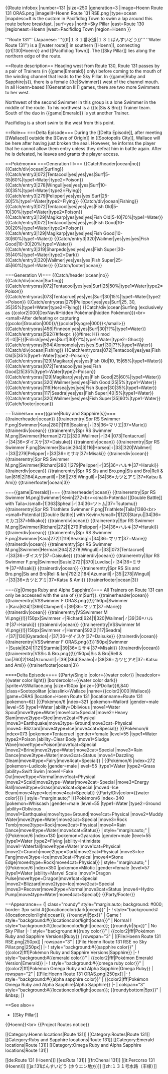 {{Route infobox
|number=131
|size=250
|generation=3
|image=Hoenn Route 131 ORAS.png
|imageIII=Hoenn Route 131 RSE.png
|type=ocean
|mapdesc=It is the custom in Pacifidlog Town to swim a lap around this route before breakfast.
|surf=yes
|north=Sky Pillar
|east=Route 130
|regioneast=Hoenn
|west=Pacifidlog Town
|region=Hoenn
}}

'''Route 131''' (Japanese: '''{{tt|１３１番水道|１３１ばんすいどう}}''' ''Water Route 131'') is a [[water route]] in southern [[Hoenn]], connecting {{rt|130|Hoenn}} and [[Pacifidlog Town]]. The [[Sky Pillar]] lies along the northern edge of the route.

==Route description==
Heading west from Route 130, Route 131 passes by a pair of Trainers (in {{game|Emerald}} only) before coming to the mouth of the winding channel that leads to the Sky Pillar. In {{game|Ruby and Sapphire|s}}, there is a female {{tc|Swimmer}} west of the channel mouth. In all Hoenn-based [[Generation III]] games, there are two more Swimmers to her west.

Northwest of the second Swimmer in this group is a lone Swimmer in the middle of the route. To his northwest is a {{tc|Sis &amp; Bro}} Trainer team. South of the duo in {{game|Emerald}} is yet another Trainer.

Pacifidlog is a short swim to the west from this point.

==Role==
===Delta Episode===
During the [[Delta Episode]], after meeting [[Wallace]] outside the [[Cave of Origin]] in [[Sootopolis City]], Wallace will be here after having just broken the seal. However, he informs the player that he cannot allow them entry unless they defeat him in battle again. After he is defeated, he leaves and grants the player access.

==Pokémon==
===Generation III===
{{Catch/header|ocean|no}}
{{Catch/div|ocean|Surfing}}
{{Catch/entry3|072|Tentacool|yes|yes|yes|Surf|5-35|60%|type1=Water|type2=Poison}}
{{Catch/entry3|278|Wingull|yes|yes|yes|Surf|10-30|35%|type1=Water|type2=Flying}}
{{Catch/entry3|279|Pelipper|yes|yes|yes|Surf|25-30|5%|type1=Water|type2=Flying}}
{{Catch/div|ocean|Fishing}}
{{Catch/entry3|072|Tentacool|yes|yes|yes|Fish Old|5-10|30%|type1=Water|type2=Poison}}
{{Catch/entry3|129|Magikarp|yes|yes|yes|Fish Old|5-10|70%|type1=Water}}
{{Catch/entry3|072|Tentacool|yes|yes|yes|Fish Good|10-30|20%|type1=Water|type2=Poison}}
{{Catch/entry3|129|Magikarp|yes|yes|yes|Fish Good|10-30|60%|type1=Water}}
{{Catch/entry3|320|Wailmer|yes|yes|yes|Fish Good|10-30|20%|type1=Water}}
{{Catch/entry3|319|Sharpedo|yes|yes|yes|Fish Super|30-35|40%|type1=Water|type2=Dark}}
{{Catch/entry3|320|Wailmer|yes|yes|yes|Fish Super|25-45|60%|type1=Water}}
{{Catch/footer|ocean}}

===Generation VI===
{{Catch/header|ocean|no}}
{{Catch/div|ocean|Surfing}}
{{Catch/entryoras|072|Tentacool|yes|yes|Surf|25|50%|type1=Water|type2=Poison}}
{{Catch/entryoras|073|Tentacruel|yes|yes|Surf|30|15%|type1=Water|type2=Poison}}
{{Catch/entryoras|279|Pelipper|yes|yes|Surf|25, 30, 35|35%|type1=Water|type2=Flying}}
{{Catch/div|ocean|Surfing (exclusively as {{color2|000|DexNav#Hidden Pokémon|hidden Pokémon}})&lt;br>&lt;small>After defeating or capturing {{pcolor|Groudon|000}}/{{pcolor|Kyogre|000}}&lt;/small>}}
{{Catch/entryoras|456|Finneon|yes|yes|Surf|30|??%|type1=Water}}
{{Catch/entryoras|592{{#ifexpr: ({{#time: H}} mod 2)=0||F}}|Frillish|yes|yes|Surf|30|??%|type1=Water|type2=Ghost}}
{{Catch/entryoras|594|Alomomola|yes|yes|Surf|30|??%|type1=Water}}
{{Catch/div|ocean|Fishing}}
{{Catch/entryoras|072|Tentacool|yes|yes|Fish Old|5|35%|type1=Water|type2=Poison}}
{{Catch/entryoras|129|Magikarp|yes|yes|Fish Old|10, 15|65%|type1=Water}}
{{Catch/entryoras|072|Tentacool|yes|yes|Fish Good|25|35%|type1=Water|type2=Poison}}
{{Catch/entryoras|129|Magikarp|yes|yes|Fish Good|25|60%|type1=Water}}
{{Catch/entryoras|320|Wailmer|yes|yes|Fish Good|25|5%|type1=Water}}
{{Catch/entryoras|116|Horsea|yes|yes|Fish Super|30|35%|type1=Water}}
{{Catch/entryoras|117|Seadra|yes|yes|Fish Super|40|5%|type1=Water}}
{{Catch/entryoras|320|Wailmer|yes|yes|Fish Super|35|60%|type1=Water}}
{{Catch/footer|ocean}}

==Trainers==
==={{game|Ruby and Sapphire|s}}===
{{trainerheader|ocean}}
{{trainerentry|Spr RS Swimmer F.png|Swimmer|Kara|280|1|119|Seaking|♀|35|36=マリエ|37=Marie}}
{{trainerdiv|ocean}}
{{trainerentry|Spr RS Swimmer M.png|Swimmer|Herman|272|2|320|Wailmer|♂|34||073|Tentacruel|♂|34|36=ダイスケ|37=Daisuke}}
{{trainerdiv|ocean}}
{{trainerentry|Spr RS Swimmer F.png|Swimmer|Susie|264|3|116|Horsea|♀|33||320|Wailmer|♀|33||279|Pelipper|♀|33|36=ミサキ|37=Misaki}}
{{trainerdiv|ocean}}
{{trainerentry|Spr RS Swimmer M.png|Swimmer|Richard|280|1|279|Pelipper|♂|35|36=ハルキ|37=Haruki}}
{{trainerdiv|ocean}}
{{trainerentry|Spr RS Sis and Bro.png|Sis and Bro|Reli &amp; Ian|816|2|184|Azumarill|♀|36||278|Wingull|♂|34|36=カツとアミ|37=Katsu &amp; Ami}}
{{trainerfooter|ocean|3}}

==={{game|Emerald}}===
{{trainerheader|ocean}}
{{trainerentry|Spr RS Swimmer M.png|Swimmer|Kevin|272&lt;br>&lt;small>Potential [[Double Battle]] with Taila&lt;/small>|1|363|Spheal|♂|34|36=ツトム|37=Tsutomu}}
{{trainerentry|Spr RS Triathlete Swimmer F.png|Triathlete|Taila|1360&lt;br>&lt;small>Potential [[Double Battle]] with Kevin&lt;/small>|1|120|Staryu||34|36=ミカコ|37=Mikako}}
{{trainerdiv|ocean}}
{{trainerentry|Spr RS Swimmer M.png|Swimmer|Richard|272|1|279|Pelipper|♂|34|36=ハルキ|37=Haruki}}
{{trainerdiv|ocean}}
{{trainerentry|Spr RS Swimmer F.png|Swimmer|Kara|272|1|119|Seaking|♀|34|36=マリエ|37=Marie}}
{{trainerdiv|ocean}}
{{trainerentry|Spr RS Swimmer M.png|Swimmer|Herman|264|2|278|Wingull|♂|33||073|Tentacruel|♂|33|36=ダイスケ|37=Daisuke}}
{{trainerdiv|ocean}}
{{trainerentry|Spr RS Swimmer F.png|Swimmer|Susie|272|1|370|Luvdisc|♀|34|36=ミサキ|37=Misaki}}
{{trainerdiv|ocean}}
{{trainerentry|Spr RS Sis and Bro.png|Sis and Bro|Reli &amp; Ian|792|2|184|Azumarill|♂|35||278|Wingull|♂|33|36=カツとアミ|37=Katsu &amp; Ami}}
{{trainerfooter|ocean|3}}

==={{g|Omega Ruby and Alpha Sapphire}}===
All Trainers on Route 131 can only be accessed with the use of {{m|Surf}}.
{{trainerheader|ocean}}
{{trainerentry|VSSwimmer F ORAS.png{{!}}150px|Swimmer ♀|Kara|624|1|366|Clamperl|♀|39|36=マリエ|37=Marie}}
{{trainerdiv|ocean}}
{{trainerentry|VSSwimmer M VI.png{{!}}150px|Swimmer ♂|Richard|624|1|320|Wailmer|♂|39|36=ハルキ|37=Haruki}}
{{trainerdiv|ocean}}
{{trainerentry|VSSwimmer M VI.png{{!}}150px|Swimmer ♂|Herman|592|2|117|Seadra|♂|37||130|Gyarados|♂|37|36=ダイスケ|37=Daisuke}}
{{trainerdiv|ocean}}
{{trainerentry|VSSwimmer F ORAS.png{{!}}150px|Swimmer ♀|Susie|624|1|121|Starmie||39|36=ミサキ|37=Misaki}}
{{trainerdiv|ocean}}
{{trainerentry|VSSis &amp; Bro.png{{!}}150px|Sis &amp; Bro|Rell &amp; Ian|760|2|184|Azumarill|♂|39||364|Sealeo|♂|38|36=カツとアミ|37=Katsu and Ami}}
{{trainerfooter|ocean|3}}

====Delta Episode====
{{Party/Single
|color={{water color}}
|headcolor={{water color light}}
|bordercolor={{water color dark}}
|sprite=VSWallace.png‎
|size=150px
|prize={{PDollar}}6,840
|class=Sootopolitan
|classlink=Wallace
|name={{color2|000|Wallace}}
|game=ORAS
|location=Hoenn Route 131
|locationname=Route 131
|pokemon=6}}
|{{Pokémon/6
|ndex=321
|pokemon=Wailord
|gender=male
|level=55
|type1=Water
|ability=Oblivious
|move1=Water Spout|move1type=Water|move1cat=Special
|move2=Heavy Slam|move2type=Steel|move2cat=Physical
|move3=Earthquake|move3type=Ground|move3cat=Physical
|move4=Blizzard|move4type=Ice|move4cat=Special}}
|{{Pokémon/6
|ndex=073
|pokemon=Tentacruel
|gender=female
|level=55
|type1=Water
|type2=Poison
|ability=Clear Body
|move1=Sludge Wave|move1type=Poison|move1cat=Special
|move2=Brine|move2type=Water|move2cat=Special
|move3=Rain Dance|move3type=Water|move3cat=Status
|move4=Dazzling Gleam|move4type=Fairy|move4cat=Special}}
| {{Pokémon/6
|ndex=272
|pokemon=Ludicolo
|gender=male
|level=55
|type1=Water
|type2=Grass
|ability=Swift Swim
|move1=Fake Out|move1type=Normal|move1cat=Physical
|move2=Scald|move2type=Water|move2cat=Special
|move3=Energy Ball|move3type=Grass|move3cat=Special
|move4=Ice Beam|move4type=Ice|move4cat=Special}}
{{Party/Div|color={{water color}}}}
| style="margin:auto;" |{{Pokémon/6
|ndex=340
|pokemon=Whiscash
|gender=male
|level=55
|type1=Water
|type2=Ground
|ability=Oblivious
|move1=Earthquake|move1type=Ground|move1cat=Physical
|move2=Muddy Water|move2type=Water|move2cat=Special
|move3=Rock Tomb|move3type=Rock|move3cat=Physical
|move4=Rain Dance|move4type=Water|move4cat=Status}}
| style="margin:auto;" | {{Pokémon/6
|ndex=130
|pokemon=Gyarados
|gender=male
|level=55
|type1=Water
|type2=Flying
|ability=Intimidate
|move1=Waterfall|move1type=Water|move1cat=Physical
|move2=Crunch|move2type=Dark|move2cat=Physical
|move3=Ice Fang|move3type=Ice|move3cat=Physical
|move4=Stone Edge|move4type=Rock|move4cat=Physical}}
| style="margin:auto;" | {{Pokémon/6
|ndex=350
|pokemon=Milotic
|gender=female
|level=57
|type1=Water
|ability=Marvel Scale
|move1=Dragon Pulse|move1type=Dragon|move1cat=Special
|move2=Blizzard|move2type=Ice|move2cat=Special
|move3=Recover|move3type=Normal|move3cat=Status
|move4=Hydro Pump|move4type=Water|move4cat=Special}}
{{Party/Footer}}

==Appearance==
{| class="roundy" style="margin:auto; background: #000; border: 3px solid #{{locationcolor/dark|ocean}}"
|-
! style="background:#{{locationcolor/light|ocean}}; {{roundytl|5px}}" | Game
! style="background:#{{locationcolor/light|ocean}}" | Normal
! style="background:#{{locationcolor/light|ocean}}; {{roundytr|5px}}" | No Sky Pillar
|-
! style="background:#{{ruby color}}" | {{color2|fff|Pokémon Ruby and Sapphire Versions|Ruby}}
| rowspan="3" | [[File:Hoenn Route 131 RSE.png|250px]]
| rowspan="3" | [[File:Hoenn Route 131 RSE no Sky Pillar.png|250px]]
|-
! style="background:#{{sapphire color}}" | {{color2|fff|Pokémon Ruby and Sapphire Versions|Sapphire}}
|-
! style="background:#{{emerald color}}" | {{color2|fff|Pokémon Emerald Version|Emerald}}
|-
! style="background:#{{omega ruby color}}" | {{color2|fff|Pokémon Omega Ruby and Alpha Sapphire|Omega Ruby}}
| rowspan="2" | [[File:Hoenn Route 131 ORAS.png|250px]]
|-
! style="background:#{{alpha sapphire color}}" | {{color2|fff|Pokémon Omega Ruby and Alpha Sapphire|Alpha Sapphire}}
|-
| colspan="3" style="background:#{{locationcolor/light|ocean}}; {{roundybottom|5px}}" | &amp;nbsp;
|}

==See also==
* [[Sky Pillar]]

{{Hoenn}}&lt;br>
{{Project Routes notice}}

[[Category:Hoenn locations|Route 131]]
[[Category:Routes|Route 131]]
[[Category:Ruby and Sapphire locations|Route 131]]
[[Category:Emerald locations|Route 131]]
[[Category:Omega Ruby and Alpha Sapphire locations|Route 131]]

[[de:Route 131 (Hoenn)]]
[[es:Ruta 131]]
[[fr:Chenal 131]]
[[it:Percorso 131 (Hoenn)]]
[[ja:131ばんすいどう (ホウエン地方)]]
[[zh:１３１号水路（丰缘）]]
